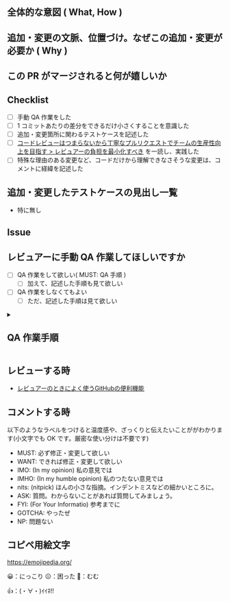 <!-------------------------------------------------------------------------------
コードを読まなくても、コンテキストを理解できるようにしましょう
もっと良い文言・項目があれば工夫して記述しても構いません
その時は PR テンプレートへの kaizen PR を検討したり、 Issue にあげてみましょう
-------------------------------------------------------------------------------->

## 全体的な意図 ( What, How )

<!-------------------------------------------------------------------------------
レビュアーの負担を下げるために、全体的な意図を端的に書きましょう

### この項目を記述することへの期待
- レビュアーの負担を下げる

### Example
- PR テンプレートを用意して、レビュアーの負担を下げる
- actionlint を自動化して、 reviewdog に指摘させる
-------------------------------------------------------------------------------->

## 追加・変更の文脈、位置づけ。なぜこの追加・変更が必要か ( Why )

<!-------------------------------------------------------------------------------
特に文脈が複雑な場合「なんでやるんだっけ」となりがちです
1 年後、なんでこの変更したんだっけと未来の誰かのために Why を書きましょう

### この項目を記述することへの期待
- レビュアーの負担を下げる

### 期待詳細
- レビュアーのコンテキストスイッチをする手助けになる
- 何故するのかをレビュイーが改めて理解する

### Example
- レビュアーの負担を最小化したいため
- テストを書くことで、品質を上げるため
- 不要なテストを剪定することで、認知負荷を下げるため
- お試しで入れてみたいため
-------------------------------------------------------------------------------->

## この PR がマージされると何が嬉しいか

<!-------------------------------------------------------------------------------
### この項目を記述することの期待
- 文脈（前提）を把握している人はこの項目を見るだけで分かる
- 「全体的な意図」と内容が被り、冗長になることを許容

### 期待詳細
-  文脈（前提）を理解している人はここを見るだけで良くなる
- レビュアーが 「結局何が嬉しいのか？」 を理解しやすくする
- レビュイーが 「結局何が嬉しいのか？」 を改めて整理

### Example
- レビュアーの作業が減る
- 手動でラベル付与せずに済む
-------------------------------------------------------------------------------->

## Checklist

- [ ] 手動 QA 作業をした
- [ ] 1 コミットあたりの差分をできるだけ小さくすることを意識した
- [ ] 追加・変更箇所に関わるテストケースを記述した
- [ ] [コードレビューはつまらないから丁寧なプルリクエストでチームの生産性向上を目指す > レビュアーの負担を最小化すべき](https://blog.tai2.net/how-to-code-review.html#section-8) を一読し、実践した
- [ ] 特殊な理由のある変更など、コードだけから理解できなさそうな変更は、コメントに経緯を記述した

## 追加・変更したテストケースの見出し一覧

- 特に無し

## Issue

<!-- ハイフンを行頭に付けると、 Issue のタイトルも見えて Good です -->

## レビュアーに手動 QA 作業してほしいですか

- [ ] QA 作業をして欲しい( MUST: QA 手順 )
  - [ ] 加えて、記述した手順も見て欲しい
- [ ] QA 作業をしなくてもよい
  - [ ] ただ、記述した手順は見て欲しい

<details>
<summary><h2>QA 作業手順</h2></summary>

<!-- QA 手順を記述する場合、ここに記述しましょう -->

</details>

## レビューする時

- [レビュアーのときによく使うGitHubの便利機能](https://qiita.com/kata_1997/items/fd6cd3009e3d7704f984)

## コメントする時

以下のようなラベルをつけると温度感や、ざっくりと伝えたいことががわかります(小文字でも OK です。厳密な使い分けは不要です)

- MUST: 必ず修正・変更して欲しい
- WANT: できれば修正・変更して欲しい
- IMO: (In my opinion) 私の意見では
- IMHO: (In my humble opinion) 私のつたない意見では
- nits: (nitpick) ほんの小さな指摘。インデントミスなどの細かいところに。
- ASK: 質問。わからないことがあれば質問してみましょう。
- FYI: (For Your Informatio) 参考までに
- GOTCHA: やったぜ
- NP: 問題ない

## コピペ用絵文字

https://emojipedia.org/

😀：にっこり
😖：困った
🤔：むむ
<!-- textlint-disable ja-technical-writing/no-hankaku-kana,ja-technical-writing/no-exclamation-question-mark -->
👍：(・∀・)ｲｲﾈ!!
<!-- textlint-enable ja-technical-writing/no-hankaku-kana,ja-technical-writing/no-exclamation-question-mark -->
